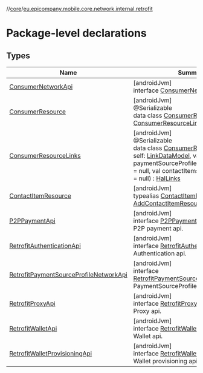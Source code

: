 //[core](../../index.md)/[eu.epicompany.mobile.core.network.internal.retrofit](index.md)

# Package-level declarations

## Types

| Name | Summary |
|---|---|
| [ConsumerNetworkApi](-consumer-network-api/index.md) | [androidJvm]<br>interface [ConsumerNetworkApi](-consumer-network-api/index.md) |
| [ConsumerResource](-consumer-resource/index.md) | [androidJvm]<br>@Serializable<br>data class [ConsumerResource](-consumer-resource/index.md)(val _links: [ConsumerResourceLinks](-consumer-resource-links/index.md)) : [HalResource](../eu.epicompany.mobile.core.network.hypermedia/-hal-resource/index.md) |
| [ConsumerResourceLinks](-consumer-resource-links/index.md) | [androidJvm]<br>@Serializable<br>data class [ConsumerResourceLinks](-consumer-resource-links/index.md)(val self: [LinkDataModel](../eu.epicompany.mobile.core.network.hypermedia/-link-data-model/index.md), val paymentSourceProfiles: [LinkDataModel](../eu.epicompany.mobile.core.network.hypermedia/-link-data-model/index.md)? = null, val contactItems: [LinkDataModel](../eu.epicompany.mobile.core.network.hypermedia/-link-data-model/index.md)? = null) : [HalLinks](../eu.epicompany.mobile.core.network.hypermedia/-hal-links/index.md) |
| [ContactItemResource](index.md#-1206844945%2FClasslikes%2F-1060529556) | [androidJvm]<br>typealias [ContactItemResource](index.md#-1206844945%2FClasslikes%2F-1060529556) = [AddContactItemResource](../eu.epicompany.mobile.core.network.model.proxy/-add-contact-item-resource/index.md) |
| [P2PPaymentApi](-p2-p-payment-api/index.md) | [androidJvm]<br>interface [P2PPaymentApi](-p2-p-payment-api/index.md)<br>P2P payment api. |
| [RetrofitAuthenticationApi](-retrofit-authentication-api/index.md) | [androidJvm]<br>interface [RetrofitAuthenticationApi](-retrofit-authentication-api/index.md)<br>Authentication api. |
| [RetrofitPaymentSourceProfileNetworkApi](-retrofit-payment-source-profile-network-api/index.md) | [androidJvm]<br>interface [RetrofitPaymentSourceProfileNetworkApi](-retrofit-payment-source-profile-network-api/index.md)<br>PaymentSourceProfile api. |
| [RetrofitProxyApi](-retrofit-proxy-api/index.md) | [androidJvm]<br>interface [RetrofitProxyApi](-retrofit-proxy-api/index.md)<br>Proxy api. |
| [RetrofitWalletApi](-retrofit-wallet-api/index.md) | [androidJvm]<br>interface [RetrofitWalletApi](-retrofit-wallet-api/index.md)<br>Wallet api. |
| [RetrofitWalletProvisioningApi](-retrofit-wallet-provisioning-api/index.md) | [androidJvm]<br>interface [RetrofitWalletProvisioningApi](-retrofit-wallet-provisioning-api/index.md)<br>Wallet provisioning api. |
